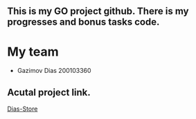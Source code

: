 ## This is my GO project github. There is my progresses and bonus tasks code. 

# My team 
* Gazimov Dias 200103360 

## Acutal project link.
[Dias-Store](https://github.com/Gvzum/dias-store)
